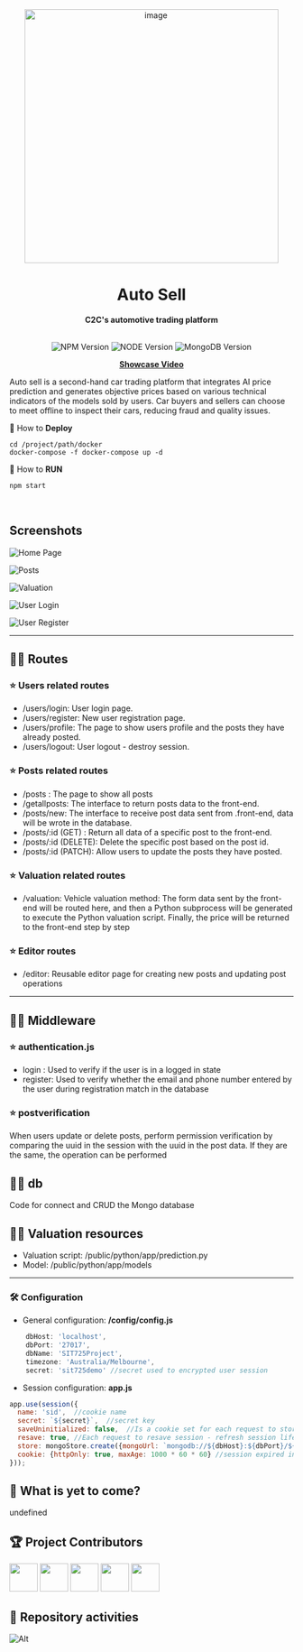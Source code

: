 <div align="center">
  <a href="https://tridiamond.tech" target="_blank" rel="noopener noreferrer">
    <img width="450" alt="image" src="https://www.freelytomorrow.com/images/tmp/posts.png">
  </a>
  <br/>
  <h1> <b> Auto Sell </b></h1>
  <strong>C2C's automotive trading platform</strong>
</div>

<br/>

<p align="center">
  <img alt="NPM Version" src="https://img.shields.io/badge/npm-10.1.0-red">
  <img alt="NODE Version" src="https://img.shields.io/badge/NodeJS-20.9.0-red">
  <img alt="MongoDB Version" src="https://img.shields.io/badge/MongoDB-7.0.0-green">
</p>


<div align="center">

  **[Showcase Video](https://youtube.com)**
</div>

Auto sell is a second-hand car trading platform that integrates AI price prediction and generates objective prices based on various technical indicators of the models sold by users. Car buyers and sellers can choose to meet offline to inspect their cars, reducing fraud and quality issues.

🚀 How to **Deploy**
```
cd /project/path/docker
docker-compose -f docker-compose up -d
```
🚀 How to **RUN**
```
npm start
```

<br/>

## Screenshots
![Home Page](https://www.freelytomorrow.com/images/tmp/index.png)

![Posts](https://www.freelytomorrow.com/images/tmp/posts.png)

![Valuation](https://www.freelytomorrow.com/images/tmp/valuation.png)

![User Login](https://www.freelytomorrow.com/images/tmp/login.png)

![User Register](https://www.freelytomorrow.com/images/tmp/register.png)



<hr>



## 🏳️‍🌈 Routes

### ⭐️ Users related routes
- /users/login: User login page.
- /users/register: New user registration page.
- /users/profile: The page to show users profile and the posts they have already posted.
- /users/logout: User logout - destroy session.

### ⭐️ Posts related routes
- /posts : The page to show all posts
- /getallposts: The interface to return posts data to the front-end.
- /posts/new: The interface to receive post data sent from .front-end, data will be wrote in the database.
- /posts/:id (GET) : Return all data of a specific post to the front-end.
- /posts/:id (DELETE): Delete the specific post based on the post id.
- /posts/:id (PATCH): Allow users to update the posts they have posted.

### ⭐️ Valuation related routes
- /valuation: Vehicle valuation method: The form data sent by the front-end will be routed here, and then a Python subprocess will be generated to execute the Python valuation script. Finally, the price will be returned to the front-end step by step

### ⭐️ Editor routes
- /editor: Reusable editor page for creating new posts and updating post operations

<hr>

## 🏳️‍🌈 Middleware

### ⭐️ authentication.js
- login : Used to verify if the user is in a logged in state
- register: Used to verify whether the email and phone number entered by the user during registration match in the database

### ⭐️ postverification
When users update or delete posts, perform permission verification by comparing the uuid in the session with the uuid in the post data. If they are the same, the operation can be performed

## 🏳️‍🌈 db
Code for connect and CRUD the Mongo database

## 🏳️‍🌈 Valuation resources
- Valuation script: /public/python/app/prediction.py
- Model: /public/python/app/models

<hr>

### 🛠 Configuration
- General configuration: **/config/config.js**
``` js
    dbHost: 'localhost',
    dbPort: '27017',
    dbName: 'SIT725Project',
    timezone: 'Australia/Melbourne',
    secret: 'sit725demo' //secret used to encrypted user session
```
- Session configuration: **app.js**
``` js
app.use(session({
  name: 'sid',  //cookie name
  secret: `${secret}`,  //secret key
  saveUninitialized: false,  //Is a cookie set for each request to store the session ID
  resave: true, //Each request to resave session - refresh session lifetime
  store: mongoStore.create({mongoUrl: `mongodb://${dbHost}:${dbPort}/${dbName}`}),
  cookie: {httpOnly: true, maxAge: 1000 * 60 * 60} //session expired in 1 hour
}));
```



## 🚀 What is yet to come?

undefined

## 🏆 Project Contributors

<p>
  <a href="https://github.com/chuny1wang" alt="CHUNYI WANG"><img src="https://avatars.githubusercontent.com/u/60209113?v=4" height="50" width="50"></a>
  <a href="https://github.com/sandhusimranjitsingh" alt="Sandhu Simranjit Singh"><img src="https://avatars.githubusercontent.com/u/79216736?v=4" height="50" width="50"></a>
  <a href="https://github.com/lpliu8899" alt="=LYONS LIU"><img src="https://avatars.githubusercontent.com/u/141409542?v=4" height="50" width="50"></a>
  <a href="https://github.com/aidandeb" alt="=AIDAN MICHAEL DEBERNARDI"><img src="https://avatars.githubusercontent.com/u/132536077?v=4" height="50" width="50"></a>
  <a href="https://github.com/HaixinLiao" alt="=HAIXIN LIAO"><img src="https://avatars.githubusercontent.com/u/151189361?v=4" height="50" width="50"></a>
  

</p>

## 🥇 Repository activities

![Alt](https://repobeats.axiom.co/api/embed/e66a08208dbd898eea4b888e89b670c12b2d9f2a.svg "Repobeats analytics image")
